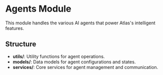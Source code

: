 # Agents Module

This module handles the various AI agents that power Atlas's intelligent features.

## Structure
- **utils/**: Utility functions for agent operations.
- **models/**: Data models for agent configurations and states.
- **services/**: Core services for agent management and communication.
